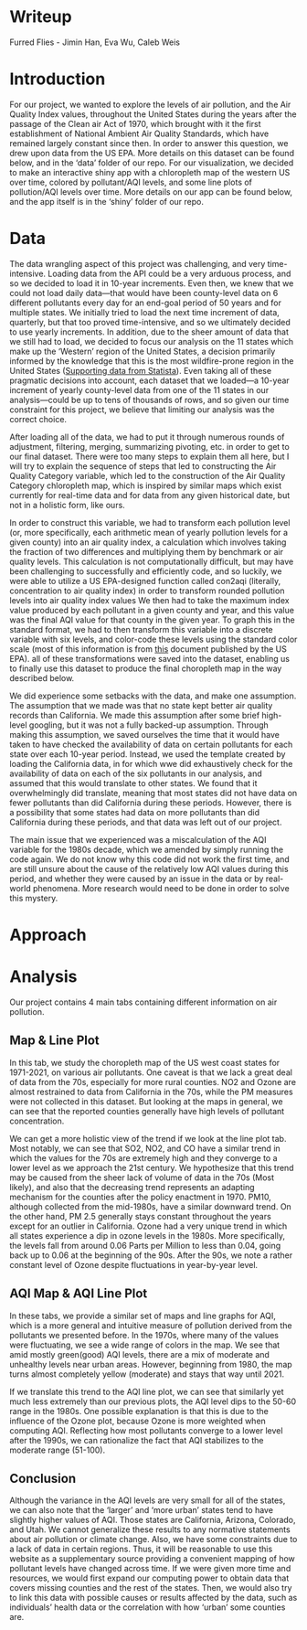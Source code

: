 Writeup
================
Furred Flies - Jimin Han, Eva Wu, Caleb Weis

# Introduction

For our project, we wanted to explore the levels of air pollution, and
the Air Quality Index values, throughout the United States during the
years after the passage of the Clean air Act of 1970, which brought with
it the first establishment of National Ambient Air Quality Standards,
which have remained largely constant since then. In order to answer this
question, we drew upon data from the US EPA. More details on this
dataset can be found below, and in the ‘data’ folder of our repo. For
our visualization, we decided to make an interactive shiny app with a
chloropleth map of the western US over time, colored by pollutant/AQI
levels, and some line plots of pollution/AQI levels over time. More
details on our app can be found below, and the app itself is in the
‘shiny’ folder of our repo.

# Data

The data wrangling aspect of this project was challenging, and very
time-intensive. Loading data from the API could be a very arduous
process, and so we decided to load it in 10-year increments. Even then,
we knew that we could not load daily data—that would have been
county-level data on 6 different pollutants every day for an end-goal
period of 50 years and for multiple states. We initially tried to load
the next time increment of data, quarterly, but that too proved
time-intensive, and so we ultimately decided to use yearly increments.
In addition, due to the sheer amount of data that we still had to load,
we decided to focus our analysis on the 11 states which make up the
‘Western’ region of the United States, a decision primarily informed by
the knowledge that this is the most wildfire-prone region in the United
States ([Supporting data from
Statista](https://www.statista.com/statistics/217072/number-of-fires-and-acres-burned-due-to-us-wildfires/)).
Even taking all of these pragmatic decisions into account, each dataset
that we loaded—a 10-year increment of yearly county-level data from one
of the 11 states in our analysis—could be up to tens of thousands of
rows, and so given our time constraint for this project, we believe that
limiting our analysis was the correct choice.

After loading all of the data, we had to put it through numerous rounds
of adjustment, filtering, merging, summarizing pivoting, etc. in order
to get to our final dataset. There were too many steps to explain them
all here, but I will try to explain the sequence of steps that led to
constructing the Air Quality Category variable, which led to the
construction of the Air Quality Category chloropleth map, which is
inspired by similar maps which exist currently for real-time data and
for data from any given historical date, but not in a holistic form,
like ours.

In order to construct this variable, we had to transform each pollution
level (or, more specifically, each arithmetic mean of yearly pollution
levels for a given county) into an air quality index, a calculation
which involves taking the fraction of two differences and multiplying
them by benchmark or air quality levels. This calculation is not
computationally difficult, but may have been challenging to successfully
and efficiently code, and so luckily, we were able to utilize a US
EPA-designed function called con2aqi (literally, concentration to air
quality index) in order to transform rounded pollution levels into air
quality index values We then had to take the maximum index value
produced by each pollutant in a given county and year, and this value
was the final AQI value for that county in the given year. To graph this
in the standard format, we had to then transform this variable into a
discrete variable with six levels, and color-code these levels using the
standard color scale (most of this information is from
[this](https://www.airnow.gov/sites/default/files/2020-05/aqi-technical-assistance-document-sept2018.pdf)
document published by the US EPA). all of these transformations were
saved into the dataset, enabling us to finally use this dataset to
produce the final choropleth map in the way described below.

We did experience some setbacks with the data, and make one assumption.
The assumption that we made was that no state kept better air quality
records than California. We made this assumption after some brief
high-level googling, but it was not a fully backed-up assumption.
Through making this assumption, we saved ourselves the time that it
would have taken to have checked the availability of data on certain
pollutants for each state over each 10-year period. Instead, we used the
template created by loading the California data, in for which wwe did
exhaustively check for the availability of data on each of the six
pollutants in our analysis, and assumed that this would translate to
other states. We found that it overwhelmingly did translate, meaning
that most states did not have data on fewer pollutants than did
California during these periods. However, there is a possibility that
some states had data on more pollutants than did California during these
periods, and that data was left out of our project.

The main issue that we experienced was a miscalculation of the AQI
variable for the 1980s decade, which we amended by simply running the
code again. We do not know why this code did not work the first time,
and are still unsure about the cause of the relatively low AQI values
during this period, and whether they were caused by an issue in the data
or by real-world phenomena. More research would need to be done in order
to solve this mystery.

# Approach

# Analysis

Our project contains 4 main tabs containing different information on air
pollution.

## Map & Line Plot

In this tab, we study the choropleth map of the US west coast states for
1971-2021, on various air pollutants. One caveat is that we lack a great
deal of data from the 70s, especially for more rural counties. NO2 and
Ozone are almost restrained to data from California in the 70s, while
the PM measures were not collected in this dataset. But looking at the
maps in general, we can see that the reported counties generally have
high levels of pollutant concentration.

We can get a more holistic view of the trend if we look at the line plot
tab. Most notably, we can see that SO2, NO2, and CO have a similar trend
in which the values for the 70s are extremely high and they converge to
a lower level as we approach the 21st century. We hypothesize that this
trend may be caused from the sheer lack of volume of data in the 70s
(Most likely), and also that the decreasing trend represents an adapting
mechanism for the counties after the policy enactment in 1970. PM10,
although collected from the mid-1980s, have a similar downward trend. On
the other hand, PM 2.5 generally stays constant throughout the years
except for an outlier in California. Ozone had a very unique trend in
which all states experience a dip in ozone levels in the 1980s. More
specifically, the levels fall from around 0.06 Parts per Million to less
than 0.04, going back up to 0.06 at the beginning of the 90s. After the
90s, we note a rather constant level of Ozone despite fluctuations in
year-by-year level.

## AQI Map & AQI Line Plot

In these tabs, we provide a similar set of maps and line graphs for AQI,
which is a more general and intuitive measure of pollution derived from
the pollutants we presented before. In the 1970s, where many of the
values were fluctuating, we see a wide range of colors in the map. We
see that amid mostly green(good) AQI levels, there are a mix of moderate
and unhealthy levels near urban areas. However, beginning from 1980, the
map turns almost completely yellow (moderate) and stays that way until
2021.

If we translate this trend to the AQI line plot, we can see that
similarly yet much less extremely than our previous plots, the AQI level
dips to the 50-60 range in the 1980s. One possible explanation is that
this is due to the influence of the Ozone plot, because Ozone is more
weighted when computing AQI. Reflecting how most pollutants converge to
a lower level after the 1990s, we can rationalize the fact that AQI
stabilizes to the moderate range (51-100).

## Conclusion

Although the variance in the AQI levels are very small for all of the
states, we can also note that the ‘larger’ and ‘more urban’ states tend
to have slightly higher values of AQI. Those states are California,
Arizona, Colorado, and Utah. We cannot generalize these results to any
normative statements about air pollution or climate change. Also, we
have some constraints due to a lack of data in certain regions. Thus, it
will be reasonable to use this website as a supplementary source
providing a convenient mapping of how pollutant levels have changed
across time. If we were given more time and resources, we would first
expand our computing power to obtain data that covers missing counties
and the rest of the states. Then, we would also try to link this data
with possible causes or results affected by the data, such as
individuals’ health data or the correlation with how ‘urban’ some
counties are.
